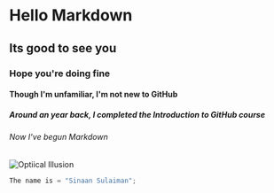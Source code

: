 # Hello Markdown
## Its good to see you
### Hope you're doing fine
#### Though I'm unfamiliar, I'm not new to GitHub
##### Around an year back, I completed the Introduction to GitHub course
###### Now I've begun Markdown

![Optiical Illusion](https://images.news18.com/ibnlive/uploads/2023/01/untitled-design-14-13-16741109723x2.png?impolicy=website&width=510&height=356)

``` javascript
The name is = "Sinaan Sulaiman";
```
